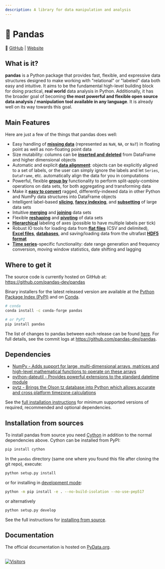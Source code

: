 ```yaml
---
description: A library for data manipulation and analysis
---
```


# 🐼 Pandas

🔗 [GitHub](https://github.com/pandas-dev/pandas) | [Website](https://pandas.pydata.org/)

## What is it?

**pandas** is a Python package that provides fast, flexible, and expressive data structures designed to make working with "relational" or "labeled" data both easy and intuitive. It aims to be the fundamental high-level building block for doing practical, **real world** data analysis in Python. Additionally, it has the broader goal of becoming **the most powerful and flexible open source data analysis / manipulation tool available in any language**. It is already well on its way towards this goal.

## Main Features

Here are just a few of the things that pandas does well:

* Easy handling of [**missing data**](https://pandas.pydata.org/pandas-docs/stable/user\_guide/missing\_data.html) (represented as `NaN`, `NA`, or `NaT`) in floating point as well as non-floating point data
* Size mutability: columns can be [**inserted and deleted**](https://pandas.pydata.org/pandas-docs/stable/user\_guide/dsintro.html#column-selection-addition-deletion) from DataFrame and higher dimensional objects
* Automatic and explicit [**data alignment**](https://pandas.pydata.org/pandas-docs/stable/user\_guide/dsintro.html?highlight=alignment#intro-to-data-structures): objects can be explicitly aligned to a set of labels, or the user can simply ignore the labels and let `Series`, `DataFrame`, etc. automatically align the data for you in computations
* Powerful, flexible [**group by**](https://pandas.pydata.org/pandas-docs/stable/user\_guide/groupby.html#group-by-split-apply-combine) functionality to perform split-apply-combine operations on data sets, for both aggregating and transforming data
* Make it [**easy to convert**](https://pandas.pydata.org/pandas-docs/stable/user\_guide/dsintro.html#dataframe) ragged, differently-indexed data in other Python and NumPy data structures into DataFrame objects
* Intelligent label-based [**slicing**](https://pandas.pydata.org/pandas-docs/stable/user\_guide/indexing.html#slicing-ranges), [**fancy indexing**](https://pandas.pydata.org/pandas-docs/stable/user\_guide/advanced.html#advanced), and [**subsetting**](https://pandas.pydata.org/pandas-docs/stable/user\_guide/indexing.html#boolean-indexing) of large data sets
* Intuitive [**merging**](https://pandas.pydata.org/pandas-docs/stable/user\_guide/merging.html#database-style-dataframe-or-named-series-joining-merging) and [**joining**](https://pandas.pydata.org/pandas-docs/stable/user\_guide/merging.html#joining-on-index) data sets
* Flexible [**reshaping**](https://pandas.pydata.org/pandas-docs/stable/user\_guide/reshaping.html) and [**pivoting**](https://pandas.pydata.org/pandas-docs/stable/user\_guide/reshaping.html) of data sets
* [**Hierarchical**](https://pandas.pydata.org/pandas-docs/stable/user\_guide/indexing.html#hierarchical-indexing-multiindex) labeling of axes (possible to have multiple labels per tick)
* Robust IO tools for loading data from [**flat files**](https://pandas.pydata.org/pandas-docs/stable/user\_guide/io.html#csv-text-files) (CSV and delimited), [**Excel files**](https://pandas.pydata.org/pandas-docs/stable/user\_guide/io.html#excel-files), [**databases**](https://pandas.pydata.org/pandas-docs/stable/user\_guide/io.html#sql-queries), and saving/loading data from the ultrafast [**HDF5 format**](https://pandas.pydata.org/pandas-docs/stable/user\_guide/io.html#hdf5-pytables)
* [**Time series**](https://pandas.pydata.org/pandas-docs/stable/user\_guide/timeseries.html#time-series-date-functionality)-specific functionality: date range generation and frequency conversion, moving window statistics, date shifting and lagging

## Where to get it

The source code is currently hosted on GitHub at: https://github.com/pandas-dev/pandas

Binary installers for the latest released version are available at the [Python Package Index (PyPI)](https://pypi.org/project/pandas) and on [Conda](https://docs.conda.io/en/latest/).

```sh
# conda
conda install -c conda-forge pandas
```

```sh
# or PyPI
pip install pandas
```

The list of changes to pandas between each release can be found [here](https://pandas.pydata.org/pandas-docs/stable/whatsnew/index.html). For full details, see the commit logs at https://github.com/pandas-dev/pandas.

## Dependencies

* [NumPy - Adds support for large, multi-dimensional arrays, matrices and high-level mathematical functions to operate on these arrays](https://www.numpy.org)
* [python-dateutil - Provides powerful extensions to the standard datetime module](https://dateutil.readthedocs.io/en/stable/index.html)
* [pytz - Brings the Olson tz database into Python which allows accurate and cross platform timezone calculations](https://github.com/stub42/pytz)

See the [full installation instructions](https://pandas.pydata.org/pandas-docs/stable/install.html#dependencies) for minimum supported versions of required, recommended and optional dependencies.

## Installation from sources

To install pandas from source you need [Cython](https://cython.org/) in addition to the normal dependencies above. Cython can be installed from PyPI:

```sh
pip install cython
```

In the `pandas` directory (same one where you found this file after cloning the git repo), execute:

```sh
python setup.py install
```

or for installing in [development mode](https://pip.pypa.io/en/latest/cli/pip\_install/#install-editable):

```sh
python -m pip install -e . --no-build-isolation --no-use-pep517
```

or alternatively

```sh
python setup.py develop
```

See the full instructions for [installing from source](https://pandas.pydata.org/pandas-docs/stable/getting\_started/install.html#installing-from-source).

## Documentation

The official documentation is hosted on [PyData.org](https://pandas.pydata.org/pandas-docs/stable/).



##

[![Visitors](https://api.visitorbadge.io/api/visitors?path=https%3A%2F%2Fgithub.com%2Fdrshahizan\&labelColor=%23697689\&countColor=%23555555\&style=plastic)](https://visitorbadge.io/status?path=https%3A%2F%2Fgithub.com%2Fdrshahizan)
